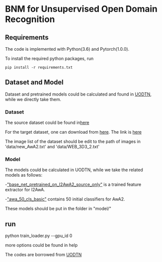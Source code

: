 # BNM for Unsupervised Open Domain Recognition

## Requirements
The code is implemented with Python(3.6) and Pytorch(1.0.0).

To install the required python packages, run

```
pip install -r requirements.txt
```

## Dataset and Model
Dataset and pretrained models could be calculated and found in [UODTN](https://github.com/junbaoZHUO/UODTN),
while we directly take them.

### Dataset
The source dataset could be found in[here](https://drive.google.com/file/d/1GdDZ1SvEqGin_zeCAGaJn0821vC_PJmc/view?usp=sharing)

For the target dataset, one can download from [here](http://cvml.ist.ac.at/AwA2/). The link is [here](http://cvml.ist.ac.at/AwA2/AwA2-data.zip)

The image list of the dataset should be edit to the path of images in 'data/new_AwA2.txt' and 'data/WEB_3D3_2.txt'

### Model
The models could be calculated in UODTN, while we take the related models as follows:

-["base_net_pretrained_on_I2AwA2_source_only"](https://drive.google.com/file/d/1FiHB8HV8U2Isfx0A6ipWEIaE4q-sekoO/view?usp=sharing) is a trained feature extractor for I2AwA.  

-["awa_50_cls_basic"](https://drive.google.com/file/d/1PD7Gm7OBxJLub8YNiELxLKq9WruSAAVH/view?usp=sharing) contains 50 initial classifiers for AwA2.  

These models should be put in the folder in "model/"

## run
python train_loader.py --gpu_id 0

more options could be found in help


The codes are borrowed from [UODTN](https://github.com/junbaoZHUO/UODTN)
